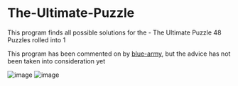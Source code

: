 # The-Ultimate-Puzzle
This program finds all possible solutions for the - The Ultimate Puzzle 48 Puzzles rolled into 1

This program has been commented on by [blue-army](https://github.com/blue-army), but the advice has not been taken into consideration yet



![image](https://user-images.githubusercontent.com/64873081/138660096-06f63ca3-fea5-419b-8302-b0b9cc555c38.png)
![image](https://user-images.githubusercontent.com/64873081/138659981-5737c9cc-5ccf-4613-a176-518654308b47.png)
